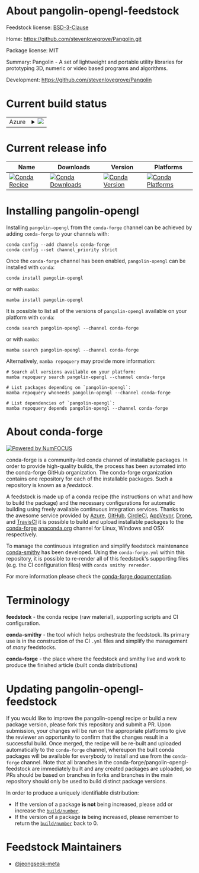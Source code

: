 About pangolin-opengl-feedstock
===============================

Feedstock license: [BSD-3-Clause](https://github.com/conda-forge/pangolin-opengl-feedstock/blob/main/LICENSE.txt)

Home: https://github.com/stevenlovegrove/Pangolin.git

Package license: MIT

Summary: Pangolin - A set of lightweight and portable utility libraries for prototyping 3D, numeric or video based programs and algorithms.

Development: https://github.com/stevenlovegrove/Pangolin

Current build status
====================


<table>
    
  <tr>
    <td>Azure</td>
    <td>
      <details>
        <summary>
          <a href="https://dev.azure.com/conda-forge/feedstock-builds/_build/latest?definitionId=23387&branchName=main">
            <img src="https://dev.azure.com/conda-forge/feedstock-builds/_apis/build/status/pangolin-opengl-feedstock?branchName=main">
          </a>
        </summary>
        <table>
          <thead><tr><th>Variant</th><th>Status</th></tr></thead>
          <tbody><tr>
              <td>linux_64</td>
              <td>
                <a href="https://dev.azure.com/conda-forge/feedstock-builds/_build/latest?definitionId=23387&branchName=main">
                  <img src="https://dev.azure.com/conda-forge/feedstock-builds/_apis/build/status/pangolin-opengl-feedstock?branchName=main&jobName=linux&configuration=linux%20linux_64_" alt="variant">
                </a>
              </td>
            </tr><tr>
              <td>osx_64</td>
              <td>
                <a href="https://dev.azure.com/conda-forge/feedstock-builds/_build/latest?definitionId=23387&branchName=main">
                  <img src="https://dev.azure.com/conda-forge/feedstock-builds/_apis/build/status/pangolin-opengl-feedstock?branchName=main&jobName=osx&configuration=osx%20osx_64_" alt="variant">
                </a>
              </td>
            </tr><tr>
              <td>osx_arm64</td>
              <td>
                <a href="https://dev.azure.com/conda-forge/feedstock-builds/_build/latest?definitionId=23387&branchName=main">
                  <img src="https://dev.azure.com/conda-forge/feedstock-builds/_apis/build/status/pangolin-opengl-feedstock?branchName=main&jobName=osx&configuration=osx%20osx_arm64_" alt="variant">
                </a>
              </td>
            </tr><tr>
              <td>win_64</td>
              <td>
                <a href="https://dev.azure.com/conda-forge/feedstock-builds/_build/latest?definitionId=23387&branchName=main">
                  <img src="https://dev.azure.com/conda-forge/feedstock-builds/_apis/build/status/pangolin-opengl-feedstock?branchName=main&jobName=win&configuration=win%20win_64_" alt="variant">
                </a>
              </td>
            </tr>
          </tbody>
        </table>
      </details>
    </td>
  </tr>
</table>

Current release info
====================

| Name | Downloads | Version | Platforms |
| --- | --- | --- | --- |
| [![Conda Recipe](https://img.shields.io/badge/recipe-pangolin--opengl-green.svg)](https://anaconda.org/conda-forge/pangolin-opengl) | [![Conda Downloads](https://img.shields.io/conda/dn/conda-forge/pangolin-opengl.svg)](https://anaconda.org/conda-forge/pangolin-opengl) | [![Conda Version](https://img.shields.io/conda/vn/conda-forge/pangolin-opengl.svg)](https://anaconda.org/conda-forge/pangolin-opengl) | [![Conda Platforms](https://img.shields.io/conda/pn/conda-forge/pangolin-opengl.svg)](https://anaconda.org/conda-forge/pangolin-opengl) |

Installing pangolin-opengl
==========================

Installing `pangolin-opengl` from the `conda-forge` channel can be achieved by adding `conda-forge` to your channels with:

```
conda config --add channels conda-forge
conda config --set channel_priority strict
```

Once the `conda-forge` channel has been enabled, `pangolin-opengl` can be installed with `conda`:

```
conda install pangolin-opengl
```

or with `mamba`:

```
mamba install pangolin-opengl
```

It is possible to list all of the versions of `pangolin-opengl` available on your platform with `conda`:

```
conda search pangolin-opengl --channel conda-forge
```

or with `mamba`:

```
mamba search pangolin-opengl --channel conda-forge
```

Alternatively, `mamba repoquery` may provide more information:

```
# Search all versions available on your platform:
mamba repoquery search pangolin-opengl --channel conda-forge

# List packages depending on `pangolin-opengl`:
mamba repoquery whoneeds pangolin-opengl --channel conda-forge

# List dependencies of `pangolin-opengl`:
mamba repoquery depends pangolin-opengl --channel conda-forge
```


About conda-forge
=================

[![Powered by
NumFOCUS](https://img.shields.io/badge/powered%20by-NumFOCUS-orange.svg?style=flat&colorA=E1523D&colorB=007D8A)](https://numfocus.org)

conda-forge is a community-led conda channel of installable packages.
In order to provide high-quality builds, the process has been automated into the
conda-forge GitHub organization. The conda-forge organization contains one repository
for each of the installable packages. Such a repository is known as a *feedstock*.

A feedstock is made up of a conda recipe (the instructions on what and how to build
the package) and the necessary configurations for automatic building using freely
available continuous integration services. Thanks to the awesome service provided by
[Azure](https://azure.microsoft.com/en-us/services/devops/), [GitHub](https://github.com/),
[CircleCI](https://circleci.com/), [AppVeyor](https://www.appveyor.com/),
[Drone](https://cloud.drone.io/welcome), and [TravisCI](https://travis-ci.com/)
it is possible to build and upload installable packages to the
[conda-forge](https://anaconda.org/conda-forge) [anaconda.org](https://anaconda.org/)
channel for Linux, Windows and OSX respectively.

To manage the continuous integration and simplify feedstock maintenance
[conda-smithy](https://github.com/conda-forge/conda-smithy) has been developed.
Using the ``conda-forge.yml`` within this repository, it is possible to re-render all of
this feedstock's supporting files (e.g. the CI configuration files) with ``conda smithy rerender``.

For more information please check the [conda-forge documentation](https://conda-forge.org/docs/).

Terminology
===========

**feedstock** - the conda recipe (raw material), supporting scripts and CI configuration.

**conda-smithy** - the tool which helps orchestrate the feedstock.
                   Its primary use is in the construction of the CI ``.yml`` files
                   and simplify the management of *many* feedstocks.

**conda-forge** - the place where the feedstock and smithy live and work to
                  produce the finished article (built conda distributions)


Updating pangolin-opengl-feedstock
==================================

If you would like to improve the pangolin-opengl recipe or build a new
package version, please fork this repository and submit a PR. Upon submission,
your changes will be run on the appropriate platforms to give the reviewer an
opportunity to confirm that the changes result in a successful build. Once
merged, the recipe will be re-built and uploaded automatically to the
`conda-forge` channel, whereupon the built conda packages will be available for
everybody to install and use from the `conda-forge` channel.
Note that all branches in the conda-forge/pangolin-opengl-feedstock are
immediately built and any created packages are uploaded, so PRs should be based
on branches in forks and branches in the main repository should only be used to
build distinct package versions.

In order to produce a uniquely identifiable distribution:
 * If the version of a package **is not** being increased, please add or increase
   the [``build/number``](https://docs.conda.io/projects/conda-build/en/latest/resources/define-metadata.html#build-number-and-string).
 * If the version of a package **is** being increased, please remember to return
   the [``build/number``](https://docs.conda.io/projects/conda-build/en/latest/resources/define-metadata.html#build-number-and-string)
   back to 0.

Feedstock Maintainers
=====================

* [@jeongseok-meta](https://github.com/jeongseok-meta/)

